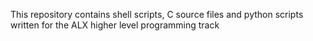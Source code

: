 This repository contains shell scripts, C source files and python scripts written for the ALX higher level programming track
